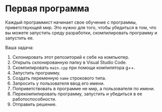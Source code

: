 # Первая программа

Каждый программист начинает свое обучение с программы, приветствующей мир. Это нужно для того, чтобы убедиться в том, что вы можете запустить среду разработки, скомпилировать программу и запустить ее.

Ваша задача:

1. Склонировать этот репозиторий к себе на компьютер.
2. Открыть склонированную папку в Visual Studio Code.
3. Скомпилировать `main.cpp` при помощи компилятора g++.
4. Запустить программу.
5. Создать переменную `name` строкового типа.
6. Запросить у пользователя ввод его имени.
7. Поприветствовать в программе не мир, а пользователя по имени.
8. Перекомпилировать программу, запустить и убедиться в ее работоспособности.
9. Отправить решение.
